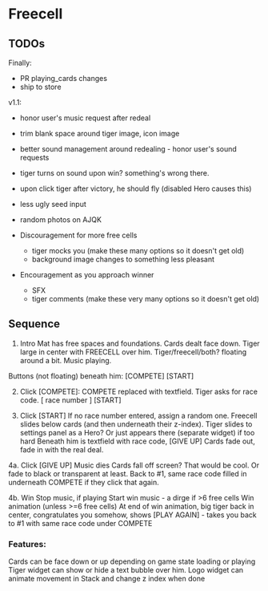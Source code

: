 # Freecell

## TODOs

Finally:
- PR playing_cards changes
- ship to store

v1.1:
- honor user's music request after redeal
- trim blank space around tiger image, icon image
- better sound management around redealing - honor user's sound requests
- tiger turns on sound upon win? something's wrong there.
- upon click tiger after victory, he should fly (disabled Hero causes this)

- less ugly seed input
- random photos on AJQK
- Discouragement for more free cells
  - tiger mocks you (make these many options so it doesn't get old)
  - background image changes to something less pleasant
- Encouragement as you approach winner
  - SFX
  - tiger comments (make these very many options so it doesn't get old)

## Sequence

1. Intro
Mat has free spaces and foundations.  Cards dealt face down.
Tiger large in center with FREECELL over him.  Tiger/freecell/both? floating around a bit.
Music playing.

Buttons (not floating) beneath him: [COMPETE] [START]

2. Click [COMPETE]: 
COMPETE replaced with textfield. Tiger asks for race code.
[ race number ] [START]

3. Click [START]
If no race number entered, assign a random one.
Freecell slides below cards (and then underneath their z-index).
Tiger slides to settings panel as a Hero?  Or just appears there (separate widget) if too hard
Beneath him is textfield with race code, [GIVE UP]
Cards fade out, fade in with the real deal.

4a. Click [GIVE UP]
Music dies
Cards fall off screen? That would be cool.  Or fade to black or transparent at least.
Back to #1, same race code filled in underneath COMPETE if they click that again.

4b. Win
Stop music, if playing
Start win music - a dirge if >6 free cells
Win animation (unless >=6 free cells)
At end of win animation, big tiger back in center, congratulates you somehow,
shows [PLAY AGAIN] - takes you back to #1 with same race code under COMPETE

### Features:
Cards can be face down or up depending on game state loading or playing
Tiger widget can show or hide a text bubble over him.
Logo widget can animate movement in Stack and change z index when done
